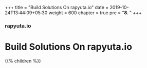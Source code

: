 +++
title = "Build Solutions On rapyuta.io"
date = 2019-10-24T13:44:09+05:30
weight = 600
chapter = true
pre = "<b>8. </b>"
+++

### rapyuta.io

# Build Solutions On rapyuta.io

{{% children %}}